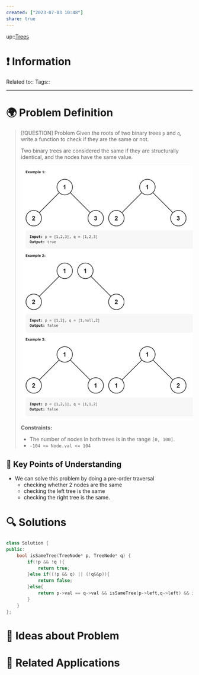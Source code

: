 ```yaml
---
created: ["2023-07-03 10:48"]
share: true
---
```


up::[Trees](NeetCode%20Index.md#^de270e)

# ❗ Information
Related to:: 
Tags:: 

___
# 🌍 Problem Definition

> [!QUESTION] Problem
> Given the roots of two binary trees `p` and `q`, write a function to check if they are the same or not.
> 
> Two binary trees are considered the same if they are structurally identical, and the nodes have the same value.
> 
> ![Pasted image 20230703104953.png](./40-referenceVAULTS/Resource%20Library/Images/Pasted%20image%2020230703104953.png)
> 
> **Constraints:**
> 
> - The number of nodes in both trees is in the range `[0, 100]`.
> - `-104 <= Node.val <= 104`

## 🔑 **Key Points of Understanding**
- We can solve this problem by doing a pre-order traversal
	- checking whether 2 nodes are the same
	- checking the left tree is the same
	- checking the right tree is the same.

# 🔍 Solutions
```C++
class Solution {  
public:  
    bool isSameTree(TreeNode* p, TreeNode* q) {  
        if(!p && !q ){  
            return true;  
        }else if((!p && q) || (!q&&p)){  
            return false;  
        }else{  
            return p->val == q->val && isSameTree(p->left,q->left) && isSameTree(p->right,q->right);  
        }  
    }  
};
```
# 🧠 Ideas about Problem

# 🔗 Related Applications

